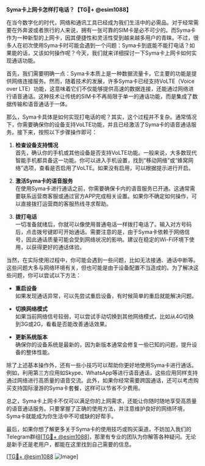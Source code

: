 **Syma卡上网卡怎样打电话？【TG💪+ @esim1088】**

在当今数字化的时代，网络和通讯工具已经成为我们生活中的必需品。对于经常需要在外奔波或者旅行的人来说，拥有一张可靠的SIM卡是必不可少的。而Syma卡作为一种新型的上网卡，因其便捷性和灵活性受到越来越多用户的青睐。不过，很多人在初次使用Syma卡时可能会遇到一个问题：Syma卡到底能不能打电话？如果能的话，又该如何操作呢？今天，我们就来详细探讨一下Syma卡上网卡如何实现通话功能。

首先，我们需要明确一点：Syma卡本质上是一种数据流量卡，它主要的功能是提供网络连接服务。然而，随着技术的发展，许多Syma卡已经支持VoLTE（Voice over LTE）功能，这意味着它们不仅能够提供高速的数据连接，还能通过网络进行语音通话。这种技术让传统的SIM卡不再局限于单一的通话功能，而是集成了数据传输和语音通话于一体。

那么，Syma卡具体是如何实现打电话的呢？其实，这个过程并不复杂。通常情况下，你需要确保你的设备支持VoLTE功能，并且已经激活了Syma卡的语音通话服务。接下来，按照以下步骤操作即可：

1. **检查设备支持情况**  
   首先，确认你的手机或其他设备是否支持VoLTE功能。一般来说，大多数现代智能手机都具备这一功能。你可以进入手机设置，找到“移动网络”或“蜂窝网络”选项，查看是否启用了VoLTE。如果没有启用，可以根据提示进行开启。

2. **激活Syma卡的语音服务**  
   在使用Syma卡进行通话之前，你需要确保卡内的语音服务已开通。这通常需要联系运营商客服或通过官方APP完成相关设置。如果你不确定如何操作，可以直接拨打运营商的客服热线寻求帮助。

3. **拨打电话**  
   一切准备就绪后，你就可以像使用普通电话一样拨打电话了。输入对方号码后，点击拨号键即可开始通话。需要注意的是，由于Syma卡依赖于网络信号，因此通话质量可能会受到网络状况的影响。建议在稳定的Wi-Fi环境下使用，以获得更好的通话体验。

当然，在实际使用过程中，你可能会遇到一些问题，比如无法接通、通话中断等。这些问题大多与网络环境有关，但也可能是由于设备配置不当造成的。为了解决这些问题，你可以尝试以下方法：

- **重启设备**  
  如果发现通话异常，可以先尝试重启设备，有时候简单的重启就能解决问题。
  
- **切换网络模式**  
  如果当前网络信号较弱，可以尝试手动切换到其他网络模式，比如从4G切换到3G或2G，看看是否能改善通话效果。

- **更新系统版本**  
  确保你的设备系统是最新的，因为新版本通常会修复一些已知的问题，提升设备的整体性能。

除了上述基本操作外，还有一些小技巧可以帮助你更好地使用Syma卡进行通话。例如，利用第三方应用如Skype、WhatsApp等进行语音通话，这些应用同样支持通过网络进行高质量的语音交流。此外，如果你经常需要跨国通话，还可以考虑购买支持国际漫游的Syma卡套餐，这样可以节省不少费用。

总之，Syma卡上网卡不仅可以满足你的上网需求，还能让你随时随地享受高质量的语音通话服务。只要掌握了正确的使用方法，并注意维护良好的网络环境，Syma卡就能成为你生活中不可或缺的好帮手。

最后，如果你想了解更多关于Syma卡的使用技巧或购买渠道，不妨加入我们的Telegram群组[[TG💪+ @esim1088](https://t.me/s/esim1088)]，那里有专业的团队为你解答各种疑问。无论是新手还是老用户，都能在这里找到自己需要的信息。

[[TG💪+ @esim1088](https://t.me/s/esim1088) ![Image](https://i.postimg.cc/4NQfJmqS/Snipaste-2025-05-13-00-14-12.png)]
